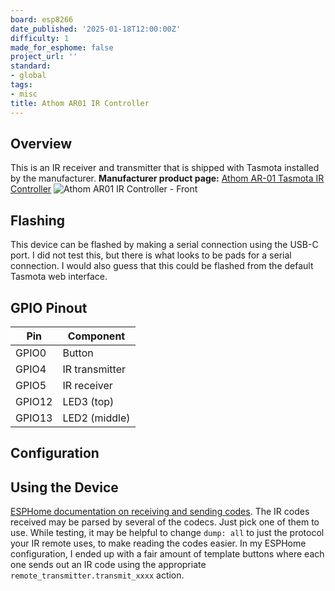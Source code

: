 ```yaml
---
board: esp8266
date_published: '2025-01-18T12:00:00Z'
difficulty: 1
made_for_esphome: false
project_url: ''
standard:
- global
tags:
- misc
title: Athom AR01 IR Controller
---
```


## Overview

This is an IR receiver and transmitter that is shipped with Tasmota installed by the manufacturer.
**Manufacturer product page:** [Athom AR-01 Tasmota IR Controller](https://www.athom.tech/blank-1/tasmota-ir-controller)
![Athom AR01 IR Controller - Front](ar01-01-enclosure_front.jpg "Athom AR01 IR Controller - Front")

## Flashing

This device can be flashed by making a serial connection using the USB-C port.
I did not test this, but there is what looks to be pads for a serial connection. I would also guess that this could be flashed from the default Tasmota web interface.

## GPIO Pinout

| Pin    | Component |
| --- | --- |
| GPIO0 | Button |
| GPIO4 | IR transmitter |
| GPIO5 | IR receiver |
| GPIO12 | LED3 (top) |
| GPIO13 | LED2 (middle) |

## Configuration

## Using the Device

[ESPHome documentation on receiving and sending codes](https://esphome.io/guides/setting_up_rmt_devices#remote-setting-up-infrared).
The IR codes received may be parsed by several of the codecs. Just pick one of them to use. While testing, it may be helpful to change `dump: all` to just the protocol your IR remote uses, to make reading the codes easier.
In my ESPHome configuration, I ended up with a fair amount of template buttons where each one sends out an IR code using the appropriate `remote_transmitter.transmit_xxxx` action.